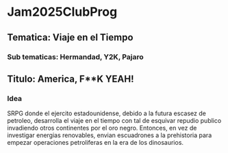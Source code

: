 # Jam2025ClubProg
## Tematica: Viaje en el Tiempo
### Sub tematicas: Hermandad, Y2K, Pajaro
## Titulo: America, F**K YEAH!
### Idea
SRPG donde el ejercito estadounidense, debido a la futura escasez de petroleo, desarrolla el viaje en el tiempo con tal de esquivar repudio publico invadiendo otros continentes por el oro negro. Entonces, en vez de investigar energias renovables, envian escuadrones a la prehistoria para empezar operaciones petroliferas en la era de los dinosaurios.
